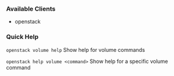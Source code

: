 ### Available Clients
* openstack

### Quick Help
`openstack volume help`
Show help for volume commands

`openstack help volume <command>`
Show help for a specific volume command
